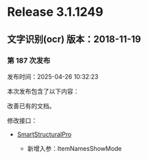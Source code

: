 # Release 3.1.1249

## 文字识别(ocr) 版本：2018-11-19

### 第 187 次发布

发布时间：2025-04-26 10:32:23

本次发布包含了以下内容：

改善已有的文档。

修改接口：

* [SmartStructuralPro](https://cloud.tencent.com/document/api/866/112179)

	* 新增入参：ItemNamesShowMode




